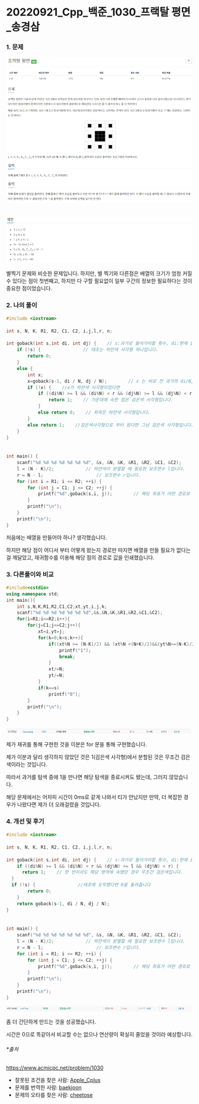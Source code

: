 # 20220921_Cpp_백준_1030_프랙탈 평면_송경삼

### 1. 문제

###### ![](0921_Cpp_백준_1030_프랙탈%20평면_assets/2022-09-22-15-02-17-image.png)

![](0921_Cpp_백준_1030_프랙탈%20평면_assets/2022-09-22-15-02-55-image.png)

별찍기 문제와 비슷한 문제입니다. 하지만, 별 찍기와 다른점은 배열의 크기가 엄청 커질 수 있다는 점이 첫번째고, 하지만 다 구할 필요없이 일부 구간의 정보한 필요하다는 것이 중요한 점이었습니다.

### 2. 나의 풀이

```cpp
#include <iostream>

int s, N, K, R1, R2, C1, C2, i,j,l,r, n;

int goback(int s,int di, int dj) {    // s:과거로 돌아가야할 횟수, di:현재 i좌표, dj:현재 j좌표
    if (!s) {                // 태초는 하얀색 사각형 하나입니다.
        return 0;
    }
    else {
        int x;
        x=goback(s-1, di / N, dj / N);        // x 는 바로 전 과거의 di/N, dj/N 점프로 부터 온 정보입니다.
        if (!x) {    //x가 하얀색 사각형이었다면        
            if ((di%N) >= l && (di%N) < r && (dj%N) >= l && (dj%N) < r) {
                return 1;    // 가운데에 속한 점은 검은색 사각형입니다.
            }
            else return 0;    // 외곽은 하얀색 사각형입니다.
        }
        else return 1;    //검은색사각형으로 부터 왔다면 그냥 검은색 사각형입니다.
    }
}


int main() {
    scanf("%d %d %d %d %d %d %d", &s, &N, &K, &R1, &R2, &C1, &C2);
    l = (N - K)/2;            // 하얀색이 분열할 때 필요한 보조변수 l입니다.
    r = N - l;                    // 보조변수 r입니다.
    for (int i = R1; i <= R2; ++i) {
        for (int j = C1; j <= C2; ++j) {
            printf("%d",goback(s,i, j));        // 해당 좌표가 어떤 경로로 온 것인지 추적해서 인쇄합니다.
        }
        printf("\n");
    }
    printf("\n");
}
```

처음에는 배열을 만들어야 하나? 생각했습니다.

하지만 해당 점이 어디서 부터 어떻게 왔는지 경로만 따지면 배열을 만들 필요가 없다는 걸 깨달았고, 재귀함수를 이용해 해당 점의 경로로 값을 인쇄했습니다.

### 3. 다른풀이와 비교

```cpp
#include<cstdio>
using namespace std;
int main(){
    int s,N,K,R1,R2,C1,C2,xt,yt,i,j,k;
    scanf("%d %d %d %d %d %d %d",&s,&N,&K,&R1,&R2,&C1,&C2);
    for(i=R1;i<=R2;i++){
        for(j=C1;j<=C2;j++){
            xt=i,yt=j;
            for(k=0;k<s;k++){
                if((xt%N >= (N-K)/2) && (xt%N <(N+K)/2)&&(yt%N>=(N-K)/2)&&(yt%N<(N+K)/2)){
                    printf("1");
                    break;
                }
                xt/=N;
                yt/=N;
            }
            if(k==s)
                printf("0");
        }
        printf("\n");
    }
}
```

![](0921_Cpp_백준_1030_프랙탈%20평면_assets/2022-09-22-15-21-28-image.png)

제가 재귀를 통해 구현한 것을 이분은 for 문을 통해 구현했습니다.

제가 이분과 달리 생각하지 않았던 것은 1(검은색 사각형)에서 분할된 것은 무조건 검은색이라는 것입니다.

따라서 과거를 탐색 중에 1을 만나면 해당 탐색을 종료시켜도 됐는데, 그러지 않았습니다.

해당 문제에서는 어차피 시간이 0ms로 같게 나와서 티가 안났지만 만약, 더 복잡한 경우가 나왔다면 제가 더 오래걸렸을 것입니다.

### 4. 개선 및 후기

```cpp
#include <iostream>

int s, N, K, R1, R2, C1, C2, i,j,l,r, n;

int goback(int s,int di, int dj) {    // s:과거로 돌아가야할 횟수, di:현재 i좌표, dj:현재 j좌표
    if ((di%N) >= l && (di%N) < r && (dj%N) >= l && (dj%N) < r) {
      return 1;    // 한 번이라도 해당 영역에 속했던 경우 무조건 검은색입니다.
  }
  if (!s) {                //태초에 도착했다면 0을 돌려줍니다
        return 0;
    }
    return goback(s-1, di / N, dj / N);
}


int main() {
    scanf("%d %d %d %d %d %d %d", &s, &N, &K, &R1, &R2, &C1, &C2);
    l = (N - K)/2;            // 하얀색이 분열할 때 필요한 보조변수 l입니다.
    r = N - l;                    // 보조변수 r입니다.
    for (int i = R1; i <= R2; ++i) {
        for (int j = C1; j <= C2; ++j) {
            printf("%d",goback(s,i, j));        // 해당 좌표가 어떤 경로로 온 것인지 추적해서 인쇄합니다.
        }
        printf("\n");
    }
    printf("\n");
}
```

![](0921_Cpp_백준_1030_프랙탈%20평면_assets/2022-09-22-15-41-26-image.png)

좀 더 간단하게 만드는 것을 성공했습니다.

시간은 0으로 똑같아서 비교할 수는 없으나 연산량이 확실히 줄었을 것이라 예상합니다.

###### \*출처

https://www.acmicpc.net/problem/1030

- 잘못된 조건을 찾은 사람: [Apple_Cplus](https://www.acmicpc.net/user/Apple_Cplus)
- 문제를 번역한 사람: [baekjoon](https://www.acmicpc.net/user/baekjoon)
- 문제의 오타를 찾은 사람: [cheetose](https://www.acmicpc.net/user/cheetose)
